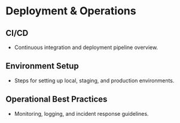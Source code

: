 <!--
Update Rules for deployment.md
- Updated when deployment, CI/CD, or operational practices change.
- All changes should be dated and well-documented.
- Use cross-references to other memory bank files for related patterns or requirements.
- Archive outdated sections rather than deleting.
- Add a table of contents if file exceeds 200 lines.
- Summarize changes at the top if the update is significant.
-->

# Deployment & Operations

## CI/CD
- Continuous integration and deployment pipeline overview.

## Environment Setup
- Steps for setting up local, staging, and production environments.

## Operational Best Practices
- Monitoring, logging, and incident response guidelines. 
